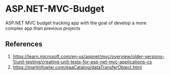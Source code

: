 # ASP.NET-MVC-Budget

ASP.NET MVC budget tracking app with the goal of develop a more complex app than previous projects

## References

1. <https://learn.microsoft.com/en-us/aspnet/mvc/overview/older-versions-1/unit-testing/creating-unit-tests-for-asp-net-mvc-applications-cs>
2. <https://martinfowler.com/eaaCatalog/dataTransferObject.html>
